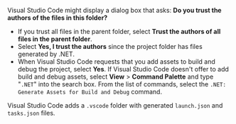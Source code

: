 Visual Studio Code might display a dialog box that asks: **Do you trust the authors of the files in this folder?**

* If you trust all files in the parent folder, select **Trust the authors of all files in the parent folder**.
* Select **Yes, I trust the authors** since the project folder has files generated by .NET.
* When Visual Studio Code requests that you add assets to build and debug the project, select **Yes**. If Visual Studio Code doesn't offer to add build and debug assets, select **View** > **Command Palette** and type "`.NET`" into the search box. From the list of commands, select the `.NET: Generate Assets for Build and Debug` command.

Visual Studio Code adds a `.vscode` folder with generated `launch.json` and `tasks.json` files.